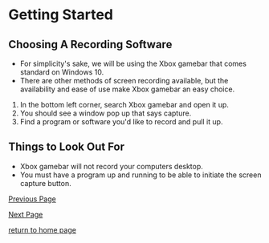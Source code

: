 # Getting Started

## Choosing A Recording Software
* For simplicity's sake, we will be using the Xbox gamebar that comes standard on Windows 10.
* There are other methods of screen recording available, but the availability and ease of use make Xbox gamebar an easy choice.

1. In the bottom left corner, search Xbox gamebar and open it up.
2. You should see a window pop up that says capture.
3. Find a program or software you'd like to record and pull it up.


## Things to Look Out For
* Xbox gamebar will not record your computers desktop.
* You must have a program up and running to be able to initiate the screen capture button.


[Previous Page](./README.md)


[Next Page](./recording.md)


[return to home page](./README.md)
